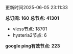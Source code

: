 更新时间2025-06-05 23:11:33

**总订阅: 160**
**总节点: 41301**
- vless节点: 18701
- hysteria2节点: 6

**google ping有效节点: 223**

